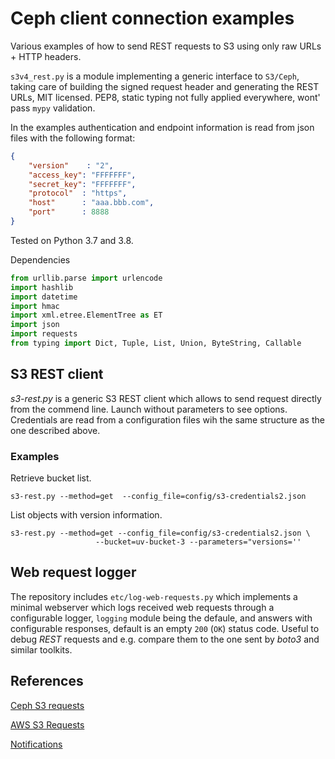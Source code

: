 # Ceph client connection examples

Various examples of how to send REST requests to S3 using only raw URLs + HTTP headers.

`s3v4_rest.py` is a module implementing a generic interface to `S3/Ceph`, taking care of building the signed request header and generating the REST URLs, MIT licensed. PEP8, static typing not fully applied everywhere, wont' pass `mypy` validation.

In the examples authentication and endpoint information is read from json files with the following format:

```json
{
    "version"    : "2",
    "access_key": "FFFFFFF",
    "secret_key": "FFFFFFF",
    "protocol"  : "https",
    "host"      : "aaa.bbb.com",
    "port"      : 8888
}
```

Tested on Python 3.7 and 3.8.

Dependencies

```python
from urllib.parse import urlencode
import hashlib
import datetime
import hmac
import xml.etree.ElementTree as ET
import json
import requests
from typing import Dict, Tuple, List, Union, ByteString, Callable
```

## S3 REST client

*s3-rest.py* is a generic S3 REST client which allows to send request directly
from the commend line.
Launch without parameters to see options.
Credentials are read from a configuration files wih the same structure as the
one described above.

### Examples

Retrieve bucket list.

```shell
s3-rest.py --method=get  --config_file=config/s3-credentials2.json
```

List objects with version information.

```shell
s3-rest.py --method=get --config_file=config/s3-credentials2.json \
                   --bucket=uv-bucket-3 --parameters="versions=''
```

## Web request logger

The repository includes `etc/log-web-requests.py` which implements a minimal
webserver which logs received web requests through a configurable logger,
`logging` module being the defaule, and answers with configurable responses,
default is an empty `200` (`OK`) status code. Useful to debug _REST_ requests
and e.g. compare them to the one sent by _boto3_ and similar toolkits.

## References

[Ceph S3 requests](https://access.redhat.com/documentation/en-us/red_hat_ceph_storage/3/html/developer_guide/ceph-object-gateway-s3-api#s3-api-put-bucket-lifecycle)

[AWS S3 Requests](https://docs.aws.amazon.com/AmazonS3/latest/API/API_Operations.html)

[Notifications](https://medium.com/analytics-vidhya/automated-data-pipeline-using-ceph-notifications-and-kserving-5e1e9b996661)
